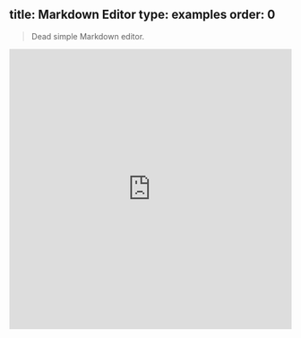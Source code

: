 title: Markdown Editor
type: examples
order: 0
---

> Dead simple Markdown editor.

<iframe width="100%" height="500" src="http://jsfiddle.net/yyx990803/u6UbY/embedded/result,html,js,css" allowfullscreen="allowfullscreen" frameborder="0"></iframe>